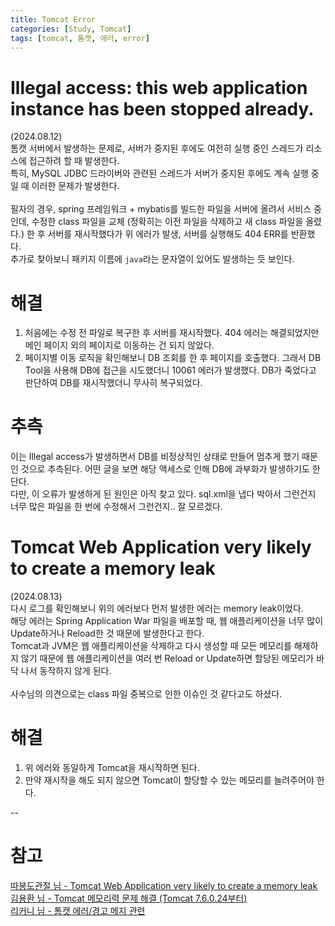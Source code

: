 ```yaml
---
title: Tomcat Error
categories: [Study, Tomcat]
tags: [tomcat, 톰캣, 에러, error]
---
```


# Illegal access: this web application instance has been stopped already.

(2024.08.12)<br/>
톰캣 서버에서 발생하는 문제로, 서버가 중지된 후에도 여전히 실행 중인 스레드가 리소스에 접근하려 할 때 발생한다.<br/>
특히, MySQL JDBC 드라이버와 관련된 스레드가 서버가 중지된 후에도 계속 실행 중일 때 이러한 문제가 발생한다.<br/>
<br/>
필자의 경우, spring 프레임워크 + mybatis를 빌드한 파일을 서버에 올려서 서비스 중인데, 수정한 class 파일을 교체 (정확히는 이전 파일을 삭제하고 새 class 파일을 올렸다.) 한 후 서버를 재시작했다가 위 에러가 발생, 서버를 실행해도 404 ERR를 반환했다.
<br/>
추가로 찾아보니 패키지 이름에 `java`라는 문자열이 있어도 발생하는 듯 보인다.

# 해결

1. 처음에는 수정 전 파일로 복구한 후 서버를 재시작했다. 404 에러는 해결되었지만 메인 페이지 외의 페이지로 이동하는 건 되지 않았다.
2. 페이지별 이동 로직을 확인해보니 DB 조회를 한 후 페이지를 호출했다. 그래서 DB Tool을 사용해 DB에 접근을 시도했더니 10061 에러가 발생했다. DB가 죽었다고 판단하여 DB를 재시작했더니 무사히 복구되었다.

# 추측

이는 Illegal access가 발생하면서 DB를 비정상적인 상태로 만들어 멈추게 했기 때문인 것으로 추측된다. 어떤 글을 보면 해당 액세스로 인해 DB에 과부화가 발생하기도 한단다. <br/>
다만, 이 오류가 발생하게 된 원인은 아직 찾고 있다. sql.xml을 냅다 박아서 그런건지 너무 많은 파일을 한 번에 수정해서 그런건지.. 잘 모르겠다.



# Tomcat Web Application very likely to create a memory leak

(2024.08.13)<br/>
다시 로그를 확인해보니 위의 에러보다 먼저 발생한 에러는 memory leak이었다.<br/>
해당 에러는 Spring Application War 파일을 배포할 때, 웹 애플리케이션을 너무 많이 Update하거나 Reload한 것 때문에 발생한다고 한다.<br/>
Tomcat과 JVM은 웹 애플리케이션을 삭제하고 다시 생성할 때 모든 메모리를 해제하지 않기 때문에 웹 애플리케이션을 여러 번 Reload or Update하면 할당된 메모리가 바닥 나서 동작하지 않게 된다.<br/>
<br/>
사수님의 의견으로는 class 파일 중복으로 인한 이슈인 것 같다고도 하셨다.

# 해결

1. 위 에러와 동일하게 Tomcat을 재시작하면 된다.
2. 만약 재시작을 해도 되지 않으면 Tomcat이 할당할 수 있는 메모리를 늘려주어야 한다.

--

# 참고
[따봉도관절 님 - Tomcat Web Application very likely to create a memory leak](https://gcpower.tistory.com/entry/Tomcat-Web-Application-very-likely-to-create-a-memory-leak)<br/>
[김용환 님 - Tomcat 메모리력 문제 해결 (Tomcat 7.6.0.24부터)](https://knight76.tistory.com/947)<br/>
[리커니 님 - 톰캣 에러/경고 메지 관련](https://aljjabaegi.tistory.com/378)